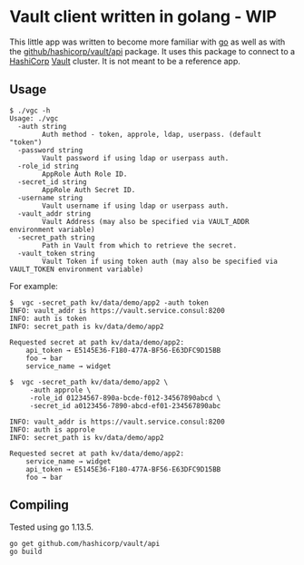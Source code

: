 # Vault client written in golang - WIP

This little app was written to become more familiar with [go](https://golang.org/) as well as with the [github/hashicorp/vault/api](https://godoc.org/github.com/hashicorp/vault/api) package. It uses this package to connect to a [HashiCorp](https://hashicorp.com) [Vault](https://vaultproject.io) cluster. It is not meant to be a reference app.

## Usage

```
$ ./vgc -h
Usage: ./vgc
  -auth string
    	Auth method - token, approle, ldap, userpass. (default "token")
  -password string
    	Vault password if using ldap or userpass auth.
  -role_id string
    	AppRole Auth Role ID.
  -secret_id string
    	AppRole Auth Secret ID.
  -username string
    	Vault username if using ldap or userpass auth.
  -vault_addr string
        Vault Address (may also be specified via VAULT_ADDR environment variable)
  -secret_path string
    	Path in Vault from which to retrieve the secret.
  -vault_token string
        Vault Token if using token auth (may also be specified via VAULT_TOKEN environment variable)
```

For example:

```
$  vgc -secret_path kv/data/demo/app2 -auth token
INFO: vault_addr is https://vault.service.consul:8200
INFO: auth is token
INFO: secret_path is kv/data/demo/app2

Requested secret at path kv/data/demo/app2:
	api_token → E5145E36-F180-477A-BF56-E63DFC9D15BB
	foo → bar
	service_name → widget
```

```
$  vgc -secret_path kv/data/demo/app2 \
     -auth approle \
     -role_id 01234567-890a-bcde-f012-34567890abcd \
     -secret_id a0123456-7890-abcd-ef01-234567890abc

INFO: vault_addr is https://vault.service.consul:8200
INFO: auth is approle
INFO: secret_path is kv/data/demo/app2

Requested secret at path kv/data/demo/app2:
	service_name → widget
	api_token → E5145E36-F180-477A-BF56-E63DFC9D15BB
	foo → bar
```

## Compiling

Tested using go 1.13.5.

```
go get github.com/hashicorp/vault/api
go build
```
